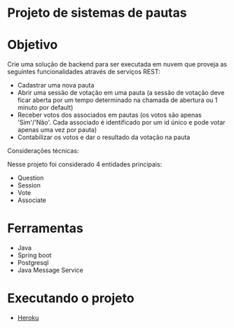 # Projeto de sistemas de pautas

# Objetivo

Crie uma solução de backend para ser executada em nuvem que proveja as seguintes funcionalidades através de serviços REST:

 + Cadastrar uma nova pauta
 + Abrir uma sessão de votação em uma pauta (a sessão de votação deve ficar aberta por um tempo determinado na chamada de abertura ou 1 minuto por default)
 + Receber votos dos associados em pautas (os votos são apenas 'Sim'/'Não'. Cada associado é identificado por um id único e pode votar apenas uma vez por pauta)
 + Contabilizar os votos e dar o resultado da votação na pauta
 
 Considerações técnicas: 
 
 Nesse projeto foi considerado 4 entidades principais:
 
  + Question
  + Session
  + Vote
  + Associate
  
# Ferramentas 
  + Java
  + Spring boot
  + Postgresql
  + Java Message Service

# Executando o projeto
  + [Heroku](https://sicredi-pauta.herokuapp.com/v1/swagger-ui/index.html?configUrl=/v1/v3/api-docs/swagger-config)
